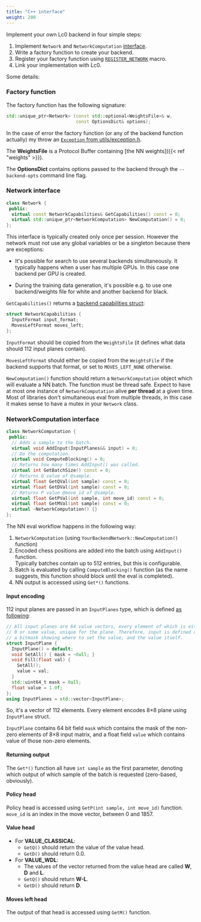 ```yaml
---
title: "C++ interface"
weight: 200
---
```


Implement your own Lc0 backend in four simple steps:

1. Implement `Network` and `NetworkComputation` [interface](https://github.com/LeelaChessZero/lc0/blob/master/src/neural/network.h#L56).
2. Write a factory function to create your backend.
3. Register your factory function using [`REGISTER_NETWORK`](https://github.com/LeelaChessZero/lc0/blob/master/src/neural/factory.h#L132) macro.
4. Link your implementation with Lc0.

Some details:

### Factory function

The factory function has the following signature:

```cpp
std::unique_ptr<Network> (const std::optional<WeightsFile>& w,
                          const OptionsDict& options);
```

In the case of error the factory function (or any of the backend function actually) my throw an [`Exception` from utils/exception.h](https://github.com/LeelaChessZero/lc0/blob/master/src/utils/exception.h).

The **WeightsFile** is a Protocol Buffer containing [the NN weights]({{< ref "weights" >}}).

The **OptionsDict** contains options passed to the backend through the `--backend-opts` command line flag.


### Network interface

```cpp
class Network {
 public:
  virtual const NetworkCapabilities& GetCapabilities() const = 0;
  virtual std::unique_ptr<NetworkComputation> NewComputation() = 0;
};
```

This interface is typically created only once per session. However the network must not use any global variables or be a singleton because there are exceptions:

* It's possible for search to use several backends simultaneously. It typically happens when a user has multiple GPUs. In this case one backend per GPU is created.

* During the training data generation, it's possible e.g. to use one backend/weights file for white and another backend for black.

`GetCapabilities()` returns a [backend capabilities struct](https://github.com/LeelaChessZero/lc0/blob/master/src/neural/network.h#L85):

```cpp
struct NetworkCapabilities {
  InputFormat input_format;
  MovesLeftFormat moves_left;
};
```

`InputFormat` should be copied from the `WeightsFile` (it defines what data should 112 input planes contain).

`MovesLeftFormat` should either be copied from the `WeightsFile` if the backend supports that format, or set to `MOVES_LEFT_NONE` otherwise.

`NewComputation()` function should return a `NetworkComputation` object which will evaluate a NN batch. The function must be thread safe. Expect to have at most one instance of `NetworkComputation` alive **per thread** at a given time. Most of libraries don't simultaneous eval from multiple threads, in this case it makes sense to have a mutex in your `Network` class.

### NetworkComputation interface

```cpp
class NetworkComputation {
 public:
  // Adds a sample to the batch.
  virtual void AddInput(InputPlanes&& input) = 0;
  // Do the computation.
  virtual void ComputeBlocking() = 0;
  // Returns how many times AddInput() was called.
  virtual int GetBatchSize() const = 0;
  // Returns Q value of @sample.
  virtual float GetQVal(int sample) const = 0;
  virtual float GetDVal(int sample) const = 0;
  // Returns P value @move_id of @sample.
  virtual float GetPVal(int sample, int move_id) const = 0;
  virtual float GetMVal(int sample) const = 0;
  virtual ~NetworkComputation() {}
};
```

The NN eval workflow happens in the following way:

1. `NetworkComputation` (using `YourBackendNetwork::NewComputation()` function)
2. Encoded chess positions are added into the batch using `AddInput()` function.  
   Typically batches contain up to 512 entries, but this is configurable.
3. Batch is evaluated by calling `ComputeBlocking()` function (as the name suggests, this function should block until the eval is completed).
4. NN output is accessed using `Get*()` functions.

#### Input encoding

112 input planes are passed in an `InputPlanes` type, which is defined [as following](https://github.com/LeelaChessZero/lc0/blob/master/src/neural/network.h#L53):

```cpp
// All input planes are 64 value vectors, every element of which is either
// 0 or some value, unique for the plane. Therefore, input is defined as
// a bitmask showing where to set the value, and the value itself.
struct InputPlane {
  InputPlane() = default;
  void SetAll() { mask = ~0ull; }
  void Fill(float val) {
    SetAll();
    value = val;
  }
  std::uint64_t mask = 0ull;
  float value = 1.0f;
};
using InputPlanes = std::vector<InputPlane>;
```

So, it's a vector of 112 elements. Every element encodes 8×8 plane using `InputPlane` struct.

`InputPlane` contains 64 bit field `mask` which contains the mask of the non-zero elements of 8×8 input matrix, and a float field `value` which contains value of those non-zero elements.

#### Returning output

The `Get*()` function all have `int sample` as the first parameter, denoting which output of which sample of the batch is requested (zero-based, obviously).

#### Policy head

Policy head is accessed using `GetP(int sample, int move_id)` function. `move_id` is an index in the move vector, between 0 and 1857.

#### Value head

* For **VALUE_CLASSICAL**:
    * `GetQ()` should return the value of the value head.
    * `GetD()` should return 0.0.
* For **VALUE_WDL**:
    * The values of the vector returned from the value head are called **W**, **D** and **L**.
    * `GetQ()` should return **W-L**.
    * `GetD()` should return **D**.

#### Moves left head

The output of that head is accessed using `GetM()` function.